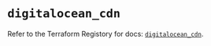 # `digitalocean_cdn`

Refer to the Terraform Registory for docs: [`digitalocean_cdn`](https://registry.terraform.io/providers/digitalocean/digitalocean/2.32.0/docs/resources/cdn).
